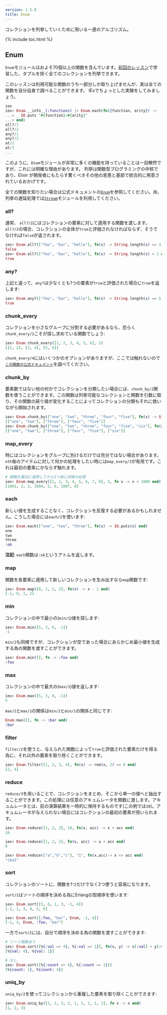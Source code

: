 ```yaml
---
version: 1.5.0
title: Enum
---
```


コレクションを列挙していくために用いる一連のアルゴリズム。

{% include toc.html %}

## Enum

`Enum`モジュールはおよそ70個以上の関数を含んでいます。[前回のレッスン](../collections/)で学習した、タプルを除く全てのコレクションを列挙できます。

このレッスンは利用可能な関数のうち一部分しか取り上げませんが、実は全ての関数を自分自身で調べることができます。
IExでちょっとした実験をしてみましょう。

```elixir
iex
iex> Enum.__info__(:functions) |> Enum.each(fn({function, arity}) ->
...>   IO.puts "#{function}/#{arity}"
...> end)
all?/1
all?/2
any?/1
any?/2
at/2
at/3
...
```

このように、`Enum`モジュールが非常に多くの機能を持っていることは一目瞭然ですが、これには明確な理由があります。
列挙は関数型プログラミングの中核であり、Elixir が開発者にもたらす驚くべきその他の恩恵と基部で統合的に用意されているおかげです。

全ての関数を知りたい場合は公式ドキュメントの[`Enum`](https://hexdocs.pm/elixir/Enum.html)を参照してください。尚、列挙の遅延処理では[`Stream`](https://hexdocs.pm/elixir/Stream.html)モジュールを利用してください。

### all?

通常、 `all?/2`にはコレクションの要素に対して適用する関数を渡します。`all?/2`の場合、コレクションの全体が`true`と評価されなければならず、そうでなければ`false`が返されます。

```elixir
iex> Enum.all?(["foo", "bar", "hello"], fn(s) -> String.length(s) == 3 end)
false
iex> Enum.all?(["foo", "bar", "hello"], fn(s) -> String.length(s) > 1 end)
true
```

### any?

上記と違って、`any?`は少なくとも1つの要素が`true`と評価された場合に`true`を返します:

```elixir
iex> Enum.any?(["foo", "bar", "hello"], fn(s) -> String.length(s) == 5 end)
true
```

### chunk_every

コレクションを小さなグループに分割する必要があるなら、恐らく`chunk_every/2`こそが探し求めている関数でしょう:

```elixir
iex> Enum.chunk_every([1, 2, 3, 4, 5, 6], 2)
[[1, 2], [3, 4], [5, 6]]
```

`chunk_every/4`にはいくつかのオプションがありますが、ここでは触れないので[`この関数の公式ドキュメント`](https://hexdocs.pm/elixir/Enum.html#chunk_every/4)を調べてください。

### chunk_by

要素数ではない他の何かでコレクションを分類したい場合には、`chunk_by/2`関数を使うことができます。この関数は列挙可能なコレクションと関数を引数に取り、その関数の戻り値が変化することによってコレクションの分類もそれに倣いながら開始されます。

```elixir
iex> Enum.chunk_by(["one", "two", "three", "four", "five"], fn(x) -> String.length(x) end)
[["one", "two"], ["three"], ["four", "five"]]
iex> Enum.chunk_by(["one", "two", "three", "four", "five", "six"], fn(x) -> String.length(x) end)
[["one", "two"], ["three"], ["four", "five"], ["six"]]
```

### map_every

時にはコレクションをグループに別けるだけでは充分ではない場合があります。`nth`毎のアイテムに対して何かの処理をしたい時には`map_every/3`が有用です。これは最初の要素にかならず触れます。

```elixir
# 関数を最初に適用してから3つ毎に同様の処理
iex> Enum.map_every([1, 2, 3, 4, 5, 6, 7, 8], 3, fn x -> x + 1000 end)
[1001, 2, 3, 1004, 5, 6, 1007, 8]
```

### each

新しい値を生成することなく、コレクションを反復する必要があるかもしれません。こうした場合には`each/2`を使います:

```elixir
iex> Enum.each(["one", "two", "three"], fn(s) -> IO.puts(s) end)
one
two
three
:ok
```

__注記__: `each`関数は`:ok`というアトムを返します。

### map

関数を各要素に適用して新しいコレクションを生み出すなら`map`関数です:

```elixir
iex> Enum.map([0, 1, 2, 3], fn(x) -> x - 1 end)
[-1, 0, 1, 2]
```

### min

コレクションの中で最小の(`min/1`)値を探します:

```elixir
iex> Enum.min([5, 3, 0, -1])
-1
```

`min/2`も同様ですが、コレクションが空であった場合にあらかじめ最小値を生成する為の関数を渡すことができます。

```elixir
iex> Enum.min([], fn -> :foo end)
:foo
```

### max

コレクションの中で最大の(`max/1`)値を返します:

```elixir
iex> Enum.max([5, 3, 0, -1])
5
```

`max/2`と`max/1`の関係は`min/2`と`min/1`の関係と同じです:

```elixir
Enum.max([], fn -> :bar end)
:bar
```

### filter

`filter/2`を使うと、与えられた関数によって`true`と評価された要素だけを得る為に、それ以外の要素を取り除くことができます。

```elixir
iex> Enum.filter([1, 2, 3, 4], fn(x) -> rem(x, 2) == 0 end)
[2, 4]
```

### reduce

`reduce/3`を用いることで、コレクションをまとめ、そこから単一の値へと抽出することができます。この処理には任意のアキュムレータを関数に渡します。アキュムレータとは、前の演算結果を一時的に保持するものです(この例では`10`)。アキュムレータが与えられない場合にはコレクションの最初の要素が用いられます。

```elixir
iex> Enum.reduce([1, 2, 3], 10, fn(x, acc) -> x + acc end)
16

iex> Enum.reduce([1, 2, 3], fn(x, acc) -> x + acc end)
6

iex> Enum.reduce(["a","b","c"], "1", fn(x,acc)-> x <> acc end)
"cba1"
```

### sort

コレクションのソートに、関数を1つだけでなく2つ使うと容易になります。

`sort/1`はソートの順序を決める為にErlangの型順序を使います:

```elixir
iex> Enum.sort([5, 6, 1, 3, -1, 4])
[-1, 1, 3, 4, 5, 6]

iex> Enum.sort([:foo, "bar", Enum, -1, 4])
[-1, 4, Enum, :foo, "bar"]
```

一方で`sort/2`には、自分で順序を決める為の関数を渡すことができます:

```elixir
# ソート関数あり
iex> Enum.sort([%{:val => 4}, %{:val => 1}], fn(x, y) -> x[:val] > y[:val] end)
[%{val: 4}, %{val: 1}]

# なし
iex> Enum.sort([%{:count => 4}, %{:count => 1}])
[%{count: 1}, %{count: 4}]
```

### uniq_by

`uniq_by/2`を使ってコレクションから重複した要素を取り除くことができます:

```elixir
iex> Enum.uniq_by([1, 2, 3, 2, 1, 1, 1, 1, 1], fn x -> x end)
[1, 2, 3]
```
